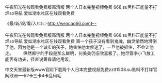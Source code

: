 午夜阳光在线观看免费版高清版
两个人日本完整视频免费
668.su黑料正能量不打烊so导航
爱如潮水社区在线观看免费


《最/新/观/看/入/口👉http://wencao66.com》--

午夜阳光在线观看免费版高清版
两个人日本完整视频免费
668.su黑料正能量不打烊so导航
爱如潮水社区在线观看免费
第一个孩子没有看到鬼魂，幽灵悄然地滑倒了他，因为他是一个诚实的孩子，她害怕他太痴迷了，一旦他被抓住，不会让他走。
　　纵然郑宇的手段是那么鲜明，何美美仍旧欣喜极了。她尽管李小飞放工能否有功夫，径直说黄昏请他用饭。





中文天堂最新版www官网下载两个人日本完整视频免费zztt1508.su黑料不打烊官网欧洲一卡2卡三卡4卡乱码毛
